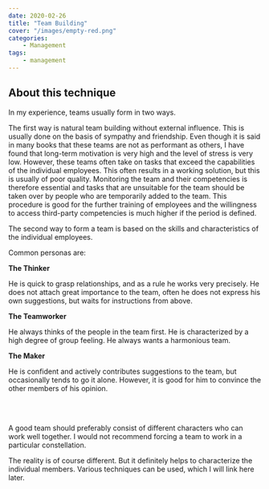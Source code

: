 ```yaml
---
date: 2020-02-26
title: "Team Building"
cover: "/images/empty-red.png"
categories:
    - Management
tags:
    - management
---
```


## About this technique

In my experience, teams usually form in two ways.

The first way is natural team building without external influence. This is usually done on the basis of sympathy and friendship. Even though it is said in many books that these teams are not as performant as others, I have found that long-term motivation is very high and the level of stress is very low. However, these teams often take on tasks that exceed the capabilities of the individual employees. This often results in a working solution, but this is usually of poor quality. Monitoring the team and their competencies is therefore essential and tasks that are unsuitable for the team should be taken over by people who are temporarily added to the team. This procedure is good for the further training of employees and the willingness to access third-party competencies is much higher if the period is defined.

The second way to form a team is based on the skills and characteristics of the individual employees.

Common personas are:

**The Thinker**

He is quick to grasp relationships, and as a rule he works very precisely. He does not attach great importance to the team, often he does not express his own suggestions, but waits for instructions from above.

**The Teamworker**

He always thinks of the people in the team first. He is characterized by a high degree of group feeling. He always wants a harmonious team.

**The Maker**

He is confident and actively contributes suggestions to the team, but occasionally tends to go it alone. However, it is good for him to convince the other members of his opinion.

<br></br>

A good team should preferably consist of different characters who can work well together. I would not recommend forcing a team to work in a particular constellation.

The reality is of course different. But it definitely helps to characterize the individual members. Various techniques can be used, which I will link here later.

